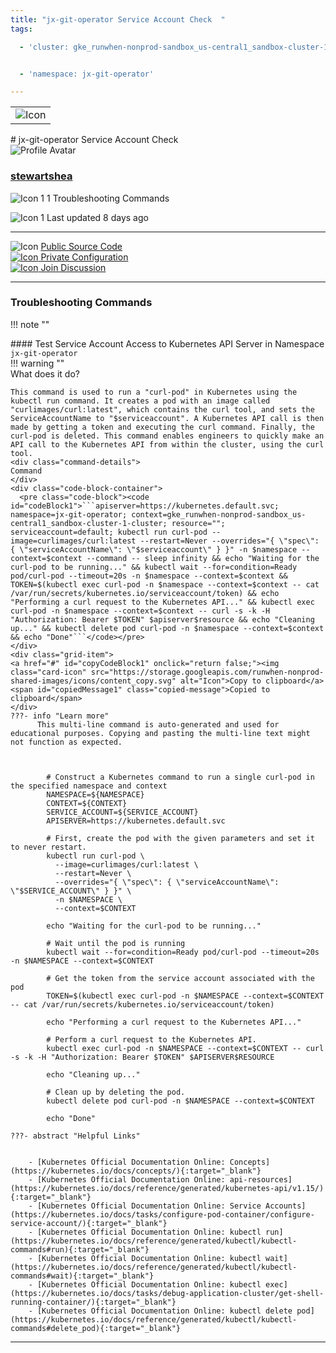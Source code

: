 ```yaml
---
title: "jx-git-operator Service Account Check  "
tags: 

  - 'cluster: gke_runwhen-nonprod-sandbox_us-central1_sandbox-cluster-1-cluster'


  - 'namespace: jx-git-operator'

---
```


<table class="invisible-table">
  <tr>
    <td class="icon-cell">
      <img src="https://storage.googleapis.com/runwhen-nonprod-shared-images/icons/kubernetes/resources/labeled/sa.svg" alt="Icon" />
    </td>
  </tr>
</table>
# jx-git-operator Service Account Check    
<div class="author-block">
  <img src="/github_profile_cache/stewartshea_icon.png" alt="Profile Avatar" class="author-avatar">
  <div class="author-info">
    <a href="https://github.com/stewartshea" target="_blank">
    <h3 class="author-name">stewartshea</a></h3>
  <p class="author-bio">
      <img src="https://storage.googleapis.com/runwhen-nonprod-shared-images/icons/terminal.svg" alt="Icon 1" class="bio-icon">
    1 Troubleshooting Commands</p>
      <p class="author-bio">
     <img src="https://storage.googleapis.com/runwhen-nonprod-shared-images/icons/calendar_month.svg" alt="Icon 1" class="bio-icon">
    Last updated 8 days ago </p>
  </div>
</div>
  

<p></p>
<hr class="custom-hr">
<div class="command-header-grid">
  <div class="grid-item">
    <img class="card-icon" src="https://storage.googleapis.com/runwhen-nonprod-shared-images/icons/public.svg" alt="Icon">
    <a href="https://github.com/runwhen-contrib/rw-cli-codecollection/tree/main/codebundles/k8s-serviceaccount-check/runbook.robot" target="_blank">Public Source Code</a>
  </div>

  <div class="grid-item">
    <a href="#" id="configLink" onclick="return false;">
      <img class="card-icon" src="https://storage.googleapis.com/runwhen-nonprod-shared-images/icons/lock.svg" alt="Icon">
      Private Configuration
    </a>
  </div>

  <div class="grid-item">
    <a href="https://github.com/orgs/runwhen-contrib/discussions?discussions_q=is%3Aopen+k8s-serviceaccount-check" target="_blank">
      <img class="card-icon" src="https://storage.googleapis.com/runwhen-nonprod-shared-images/icons/forum.svg" alt="Icon">
      Join Discussion
    </a>
  </div>
</div>
<hr class="custom-hr">

### Troubleshooting Commands



!!! note ""
    <div class="command-title">
    #### Test Service Account Access to Kubernetes API Server in Namespace `jx-git-operator`  
    </div>
    !!! warning ""
    <div class="command-details">
    What does it do?
    </div>
    

    This command is used to run a "curl-pod" in Kubernetes using the kubectl run command. It creates a pod with an image called "curlimages/curl:latest", which contains the curl tool, and sets the ServiceAccountName to "$serviceaccount". A Kubernetes API call is then made by getting a token and executing the curl command. Finally, the curl-pod is deleted. This command enables engineers to quickly make an API call to the Kubernetes API from within the cluster, using the curl tool.
    <div class="command-details">
    Command
    </div>
    <div class="code-block-container">
      <pre class="code-block"><code id="codeBlock1">```apiserver=https://kubernetes.default.svc; namespace=jx-git-operator; context=gke_runwhen-nonprod-sandbox_us-central1_sandbox-cluster-1-cluster; resource=""; serviceaccount=default; kubectl run curl-pod --image=curlimages/curl:latest --restart=Never --overrides="{ \"spec\": { \"serviceAccountName\": \"$serviceaccount\" } }" -n $namespace --context=$context --command -- sleep infinity && echo "Waiting for the curl-pod to be running..." && kubectl wait --for=condition=Ready pod/curl-pod --timeout=20s -n $namespace --context=$context && TOKEN=$(kubectl exec curl-pod -n $namespace --context=$context -- cat /var/run/secrets/kubernetes.io/serviceaccount/token) && echo "Performing a curl request to the Kubernetes API..." && kubectl exec curl-pod -n $namespace --context=$context -- curl -s -k -H "Authorization: Bearer $TOKEN" $apiserver$resource && echo "Cleaning up..." && kubectl delete pod curl-pod -n $namespace --context=$context && echo "Done"```</code></pre>
    </div>
    <div class="grid-item">
    <a href="#" id="copyCodeBlock1" onclick="return false;"><img class="card-icon" src="https://storage.googleapis.com/runwhen-nonprod-shared-images/icons/content_copy.svg" alt="Icon">Copy to clipboard</a>
    <span id="copiedMessage1" class="copied-message">Copied to clipboard</span>
    </div>
    ???- info "Learn more"
          This multi-line command is auto-generated and used for educational purposes. Copying and pasting the multi-line text might not function as expected.
            
            

            # Construct a Kubernetes command to run a single curl-pod in the specified namespace and context
            NAMESPACE=${NAMESPACE}
            CONTEXT=${CONTEXT}
            SERVICE_ACCOUNT=${SERVICE_ACCOUNT}
            APISERVER=https://kubernetes.default.svc

            # First, create the pod with the given parameters and set it to never restart.
            kubectl run curl-pod \
              --image=curlimages/curl:latest \
              --restart=Never \
              --overrides="{ \"spec\": { \"serviceAccountName\": \"$SERVICE_ACCOUNT\" } }" \
              -n $NAMESPACE \
              --context=$CONTEXT

            echo "Waiting for the curl-pod to be running..."

            # Wait until the pod is running
            kubectl wait --for=condition=Ready pod/curl-pod --timeout=20s -n $NAMESPACE --context=$CONTEXT

            # Get the token from the service account associated with the pod
            TOKEN=$(kubectl exec curl-pod -n $NAMESPACE --context=$CONTEXT -- cat /var/run/secrets/kubernetes.io/serviceaccount/token)

            echo "Performing a curl request to the Kubernetes API..."

            # Perform a curl request to the Kubernetes API.
            kubectl exec curl-pod -n $NAMESPACE --context=$CONTEXT -- curl -s -k -H "Authorization: Bearer $TOKEN" $APISERVER$RESOURCE

            echo "Cleaning up..."

            # Clean up by deleting the pod.
            kubectl delete pod curl-pod -n $NAMESPACE --context=$CONTEXT

            echo "Done"

    ???- abstract "Helpful Links"

            
        - [Kubernetes Official Documentation Online: Concepts](https://kubernetes.io/docs/concepts/){:target="_blank"}
        - [Kubernetes Official Documentation Online: api-resources](https://kubernetes.io/docs/reference/generated/kubernetes-api/v1.15/){:target="_blank"}
        - [Kubernetes Official Documentation Online: Service Accounts](https://kubernetes.io/docs/tasks/configure-pod-container/configure-service-account/){:target="_blank"}
        - [Kubernetes Official Documentation Online: kubectl run](https://kubernetes.io/docs/reference/generated/kubectl/kubectl-commands#run){:target="_blank"}
        - [Kubernetes Official Documentation Online: kubectl wait](https://kubernetes.io/docs/reference/generated/kubectl/kubectl-commands#wait){:target="_blank"}
        - [Kubernetes Official Documentation Online: kubectl exec](https://kubernetes.io/docs/tasks/debug-application-cluster/get-shell-running-container/){:target="_blank"}
        - [Kubernetes Official Documentation Online: kubectl delete pod](https://kubernetes.io/docs/reference/generated/kubectl/kubectl-commands#delete_pod){:target="_blank"}

<script>

document.getElementById('copyCodeBlock1').addEventListener('click', function() {
    copyCodeBlock1();
});

function copyCodeBlock1() {
  var codeBlock = document.getElementById('codeBlock1');
  var text = codeBlock.textContent;

  navigator.clipboard.writeText(text)
    .then(() => {
      console.log('Code block copied to clipboard:', text);
      showCopiedMessage();
    })
    .catch((error) => {
      console.error('Error copying code block to clipboard:', error);
    });
}

function showCopiedMessage() {
  var copiedMessage = document.getElementById('copiedMessage1');
  copiedMessage.classList.add('show');

  setTimeout(function() {
    copiedMessage.classList.remove('show');
  }, 2000);
}
</script>




<script>
document.getElementById('configLink').addEventListener('click', function() {
    showConfig('/workspaces/ws/slxs/jgo-grnwhnnprsndbucntrl-sa-check/runbook.yaml');
});

function showConfig(runbook) {
    const popupContainer = document.createElement("div"); // Container for the popup
    const popup = document.createElement("div");
    popup.classList.add("popup");

    const loadingMessage = document.createElement("h1");
    loadingMessage.innerText = "Please wait...";

    popup.appendChild(loadingMessage);
    popupContainer.appendChild(popup); // Append the popup to the container
    document.body.appendChild(popupContainer); // Append the container to the document body

    fetch('/get-runbook-config', {
        method: 'POST',
        headers: {
            'Content-Type': 'application/json'
        },
        body: JSON.stringify({
            runbook: runbook,
        }) 
        })
        .then(response => {
            if (!response.ok) {
                throw new Error('Network response was not ok');
            }
            return response.text();
        })
        .then(data => {
            popup.removeChild(loadingMessage);

            const closeButton = document.createElement("span");
            closeButton.classList.add("close");
            closeButton.innerHTML = "&times;";
            closeButton.style.fontSize = "24px"; // Increase the font size for better visibility
            closeButton.style.position = "absolute";
            closeButton.style.top = "10px";
            closeButton.style.right = "10px";

            const title = document.createElement("p");
            title.innerText = "Private configuration for: " + 'jx-git-operator Service Account Check  ';
            const configPath = document.createElement("p");
            configPath.innerText = "Local filesystem path: /shared/output/" + runbook;

            const image = document.createElement("img");
            image.src = "https://storage.googleapis.com/runwhen-nonprod-shared-images/icons/lock.svg";
            image.alt = "Icon";

            const codeBlock = document.createElement("pre");
            codeBlock.classList.add("code-block");
            codeBlock.innerText = data;

            popup.appendChild(closeButton);
            popup.appendChild(image); // Append the image to the popup
            popup.appendChild(title);
            popup.appendChild(configPath);
            popup.appendChild(codeBlock);
        })
        .catch(error => {
            console.error('Error:', error);
            alert(error);
        });

    // Event delegation for close button click
    popupContainer.addEventListener("click", (event) => {
        const target = event.target;
        if (target.classList.contains("close")) {
            event.stopPropagation(); // Stop event propagation
            document.body.removeChild(popupContainer); // Remove the container instead of the popup
        }
    });
}

</script>
<style>
  .multiline {
    white-space: pre-wrap;
    word-wrap: break-word;
  }
.popup .code-block {
    background-color: #333;
    color: #f8f8f8;
    padding: 10px;
    font-family: Consolas, Monaco, 'Andale Mono', monospace;
    font-size: 14px;
    line-height: 1.4;
    overflow: auto;
}


</style>



---